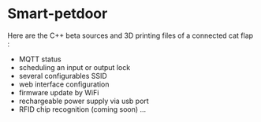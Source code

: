 # Smart-petdoor

Here are the C++ beta sources and 3D printing files of a connected cat flap :

* MQTT status
* scheduling an input or output lock
* several configurables SSID
* web interface configuration
* firmware update by WiFi
* rechargeable power supply via usb port
* RFID chip recognition (coming soon) ...
